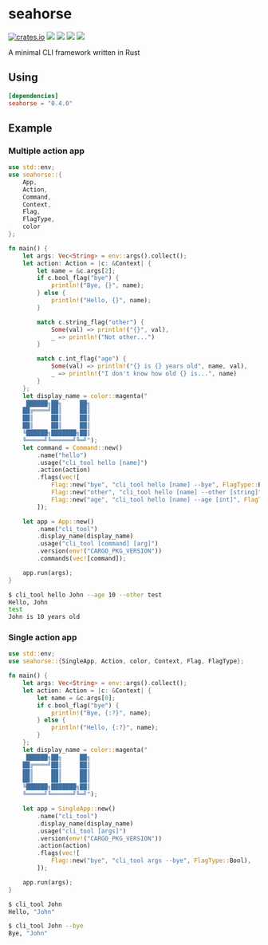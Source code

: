 # seahorse

[![crates.io](https://img.shields.io/crates/v/seahorse.svg)](https://crates.io/crates/seahorse)
![](https://img.shields.io/github/release/ksk001100/seahorse.svg)
![](https://img.shields.io/github/issues/ksk001100/seahorse.svg)
![](https://img.shields.io/github/forks/ksk001100/seahorse.svg)
![](https://img.shields.io/github/license/ksk001100/seahorse.svg)

A minimal CLI framework written in Rust

## Using

```toml
[dependencies]
seahorse = "0.4.0"
```

## Example

### Multiple action app
```rust
use std::env;
use seahorse::{
    App,
    Action,
    Command,
    Context,
    Flag,
    FlagType,
    color
};

fn main() {
    let args: Vec<String> = env::args().collect();
    let action: Action = |c: &Context| {
        let name = &c.args[2];
        if c.bool_flag("bye") {
            println!("Bye, {}", name);
        } else {
            println!("Hello, {}", name);
        }

        match c.string_flag("other") {
            Some(val) => println!("{}", val),
            _ => println!("Not other...")
        }

        match c.int_flag("age") {
            Some(val) => println!("{} is {} years old", name, val),
            _ => println!("I don't know how old {} is...", name)
        }
    };
    let display_name = color::magenta("
     ██████╗██╗     ██╗
    ██╔════╝██║     ██║
    ██║     ██║     ██║
    ██║     ██║     ██║
    ╚██████╗███████╗██║
    ╚═════╝╚══════╝╚═╝");
    let command = Command::new()
        .name("hello")
        .usage("cli_tool hello [name]")
        .action(action)
        .flags(vec![
            Flag::new("bye", "cli_tool hello [name] --bye", FlagType::Bool),
            Flag::new("other", "cli_tool hello [name] --other [string]", FlagType::String),
            Flag::new("age", "cli_tool hello [name] --age [int]", FlagType::Int),
        ]);

    let app = App::new()
        .name("cli_tool")
        .display_name(display_name)
        .usage("cli_tool [command] [arg]")
        .version(env!("CARGO_PKG_VERSION"))
        .commands(vec![command]);

    app.run(args);
}
```

```bash
$ cli_tool hello John --age 10 --other test
Hello, John
test
John is 10 years old 
```

### Single action app
```rust
use std::env;
use seahorse::{SingleApp, Action, color, Context, Flag, FlagType};

fn main() {
    let args: Vec<String> = env::args().collect();
    let action: Action = |c: &Context| {
        let name = &c.args[0];
        if c.bool_flag("bye") {
            println!("Bye, {:?}", name);
        } else {
            println!("Hello, {:?}", name);
        }
    };
    let display_name = color::magenta("
     ██████╗██╗     ██╗
    ██╔════╝██║     ██║
    ██║     ██║     ██║
    ██║     ██║     ██║
    ╚██████╗███████╗██║
    ╚═════╝╚══════╝╚═╝");

    let app = SingleApp::new()
        .name("cli_tool")
        .display_name(display_name)
        .usage("cli_tool [args]")
        .version(env!("CARGO_PKG_VERSION"))
        .action(action)
        .flags(vec![
            Flag::new("bye", "cli_tool args --bye", FlagType::Bool),
        ]);

    app.run(args);
}
```

```bash
$ cli_tool John
Hello, "John"

$ cli_tool John --bye
Bye, "John"
```